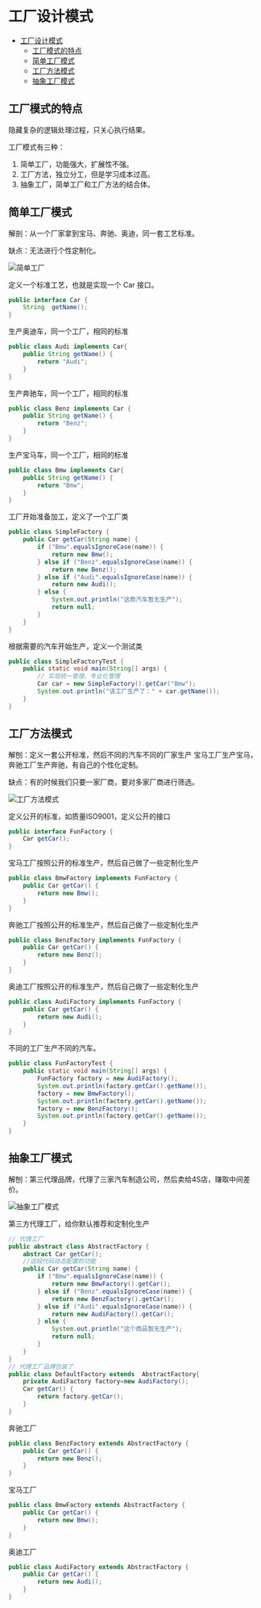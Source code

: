 # 工厂设计模式

<!-- TOC -->

- [工厂设计模式](#工厂设计模式)
    - [工厂模式的特点](#工厂模式的特点)
    - [简单工厂模式](#简单工厂模式)
    - [工厂方法模式](#工厂方法模式)
    - [抽象工厂模式](#抽象工厂模式)

<!-- /TOC -->

## 工厂模式的特点

隐藏复杂的逻辑处理过程，只关心执行结果。

工厂模式有三种：

1. 简单工厂，功能强大，扩展性不强。
2. 工厂方法，独立分工，但是学习成本过高。
3. 抽象工厂，简单工厂和工厂方法的结合体。

## 简单工厂模式

解剖：从一个厂家拿到宝马、奔驰、奥迪，同一套工艺标准。

缺点：无法进行个性定制化。

![简单工厂](http://img.mcwebsite.top/20190919131524.png)

定义一个标准工艺，也就是实现一个 Car 接口。

```java
public interface Car {
    String  getName();
}
```

生产奥迪车，同一个工厂，相同的标准

```java
public class Audi implements Car{
    public String getName() {
        return "Audi";
    }
}
```

生产奔驰车，同一个工厂，相同的标准

```java
public class Benz implements Car {
    public String getName() {
        return "Benz";
    }
}
```

生产宝马车，同一个工厂，相同的标准

```java
public class Bmw implements Car{
    public String getName() {
        return "Bmw";
    }
}
```

工厂开始准备加工，定义了一个工厂类

```java
public class SimpleFactory {
    public Car getCar(String name) {
        if ("Bmw".equalsIgnoreCase(name)) {
            return new Bmw();
        } else if ("Benz".equalsIgnoreCase(name)) {
            return new Benz();
        } else if ("Audi".equalsIgnoreCase(name)) {
            return new Audi();
        } else {
            System.out.println("这款汽车暂无生产");
            return null;
        }
    }
}
```

根据需要的汽车开始生产，定义一个测试类

```java
public class SimpleFactoryTest {
    public static void main(String[] args) {
        // 实现统一管理、专业化管理
        Car car = new SimpleFactory().getCar("Bmw");
        System.out.println("该工厂生产了：" + car.getName());
    }
}
```

## 工厂方法模式

解刨：定义一套公开标准，然后不同的汽车不同的厂家生产 宝马工厂生产宝马，奔驰工厂生产奔驰，有自己的个性化定制。

缺点：有的时候我们只要一家厂商，要对多家厂商进行筛选。

![工厂方法模式](http://img.mcwebsite.top/20190919142815.png)

定义公开的标准，如质量ISO9001，定义公开的接口

```java
public interface FunFactory {
    Car getCar();
}
```

宝马工厂按照公开的标准生产，然后自己做了一些定制化生产

```java
public class BmwFactory implements FunFactory {
    public Car getCar() {
        return new Bmw();
    }
}
```

奔驰工厂按照公开的标准生产，然后自己做了一些定制化生产

```java
public class BenzFactory implements FunFactory {
    public Car getCar() {
        return new Benz();
    }
}
```

奥迪工厂按照公开的标准生产，然后自己做了一些定制化生产

```java
public class AudiFactory implements FunFactory {
    public Car getCar() {
        return new Audi();
    }
}
```

不同的工厂生产不同的汽车。

```java
public class FunFactoryTest {
    public static void main(String[] args) {
        FunFactory factory = new AudiFactory();
        System.out.println(factory.getCar().getName());
        factory = new BmwFactory();
        System.out.println(factory.getCar().getName());
        factory = new BenzFactory();
        System.out.println(factory.getCar().getName());
    }
}
```

## 抽象工厂模式

解刨：第三代理品牌，代理了三家汽车制造公司，然后卖给4S店，赚取中间差价。

![抽象工厂模式](http://img.mcwebsite.top/20190919143158.png)

第三方代理工厂，给你默认推荐和定制化生产

```java
// 代理工厂
public abstract class AbstractFactory {
    abstract Car getCar();
    //这段代码动态配置的功能
    public Car getCar(String name) {
        if ("Bmw".equalsIgnoreCase(name)) {
            return new BmwFactory().getCar();
        } else if ("Benz".equalsIgnoreCase(name)) {
            return new BenzFactory().getCar();
        } else if ("Audi".equalsIgnoreCase(name)) {
            return new AudiFactory().getCar();
        } else {
            System.out.println("这个商品暂无生产");
            return null;
        }
    }
}
// 代理工厂品牌包装了
public class DefaultFactory extends  AbstractFactory{
    private AudiFactory factory=new AudiFactory();
    Car getCar() {
        return factory.getCar();
    }
}
```

奔驰工厂

```java
public class BenzFactory extends AbstractFactory {
    public Car getCar() {
        return new Benz();
    }
}
```

宝马工厂

```java
public class BmwFactory extends AbstractFactory {
    public Car getCar() {
        return new Bmw();
    }
}
```

奥迪工厂

```java
public class AudiFactory extends AbstractFactory {
    public Car getCar() {
        return new Audi();
    }
}
```